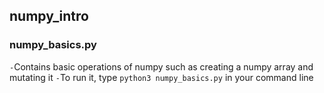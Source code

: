 ## numpy_intro

### numpy_basics.py
`-`Contains basic operations of numpy such as creating a numpy array and mutating it
`-`To run it, type ```python3 numpy_basics.py``` in your command line
